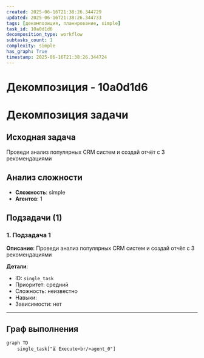 ```yaml
---
created: 2025-06-16T21:38:26.344729
updated: 2025-06-16T21:38:26.344733
tags: [декомпозиция, планирование, simple]
task_id: 10a0d1d6
decomposition_type: workflow
subtasks_count: 1
complexity: simple
has_graph: True
timestamp: 2025-06-16T21:38:26.344724
---
```


# Декомпозиция - 10a0d1d6

# Декомпозиция задачи

## Исходная задача
Проведи анализ популярных CRM систем и создай отчёт с 3 рекомендациями

## Анализ сложности
- **Сложность**: simple
- **Агентов**: 1

## Подзадачи (1)

### 1. Подзадача 1

**Описание**: Проведи анализ популярных CRM систем и создай отчёт с 3 рекомендациями

**Детали**:
- ID: `single_task`
- Приоритет: средний
- Сложность: неизвестно
- Навыки: 
- Зависимости: нет

---

## Граф выполнения

```mermaid
graph TD
    single_task["⏳ Execute<br/>agent_0"]
```

